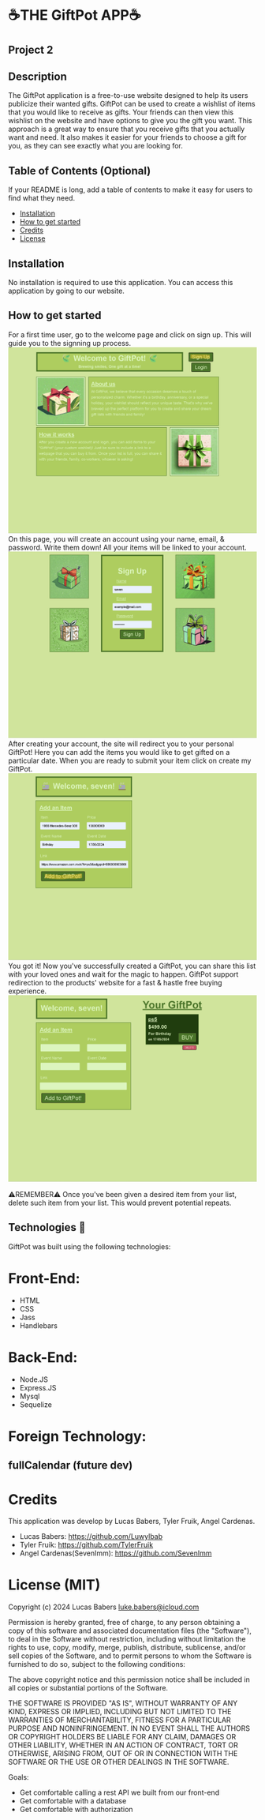 # ☕THE GiftPot APP☕
## Project 2
## Description
The GiftPot application is a free-to-use website designed to help its users publicize their wanted gifts. GiftPot can be used to create a wishlist of items that you would like to receive as gifts. Your friends can then view this wishlist on the website and have options to give you the gift you want. This approach is a great way to ensure that you receive gifts that you actually want and need. It also makes it easier for your friends to choose a gift for you, as they can see exactly what you are looking for.

## Table of Contents (Optional)

If your README is long, add a table of contents to make it easy for users to find what they need.

- [Installation](#installation)
- [How to get started ](#how-to-get-started)
- [Credits](#credits)
- [License](#license-mit)

## Installation
No installation is required to use this application. You can access this application by going to our website.

## How to get started 

For a first time user, go to the welcome page and click on sign up. This will guide you to the signning up process.
![Alt text](/public/assets/images/WelcomePage.png)
On this page, you will create an account using your name, email, & password. Write them down! All your items will be linked to your account.
![Alt text](/public/assets/images/SignUp.png)
After creating your account, the site will redirect you to your personal GiftPot! Here you can add the items you would like to get gifted on a particular date.
When you are ready to submit your item click on create my GiftPot. 
![Alt text](/public/assets/images/GiftPot%20Example.png)
You got it! Now you've successfully created a GiftPot, you can share this list with your loved ones and wait for the magic to happen. 
GiftPot support redirection to the products' website for a fast & hastle free buying experience. 
![Alt text](/public/assets/images/NewGitPot.png)

⚠️REMEMBER⚠️
Once you've been given a desired item from your list, delete such item from your list. This would prevent potential repeats.

## Technologies 🤖
GiftPot was built using the following technologies:
# Front-End:
- HTML 
- CSS
- Jass
- Handlebars
# Back-End:
- Node.JS 
- Express.JS
- Mysql
- Sequelize
# Foreign Technology:

## fullCalendar (future dev)

# Credits
This application was develop by Lucas Babers, Tyler Fruik, Angel Cardenas. 
- Lucas Babers:
https://github.com/Luwylbab
- Tyler Fruik:
https://github.com/TylerFruik
- Angel Cardenas(SevenImm):
https://github.com/SevenImm

# License (MIT)
Copyright (c) 2024 Lucas Babers <luke.babers@icloud.com>

Permission is hereby granted, free of charge, to any person obtaining
a copy of this software and associated documentation files (the
"Software"), to deal in the Software without restriction, including
without limitation the rights to use, copy, modify, merge, publish,
distribute, sublicense, and/or sell copies of the Software, and to
permit persons to whom the Software is furnished to do so, subject to
the following conditions:

The above copyright notice and this permission notice shall be
included in all copies or substantial portions of the Software.

THE SOFTWARE IS PROVIDED "AS IS", WITHOUT WARRANTY OF ANY KIND,
EXPRESS OR IMPLIED, INCLUDING BUT NOT LIMITED TO THE WARRANTIES OF
MERCHANTABILITY, FITNESS FOR A PARTICULAR PURPOSE AND
NONINFRINGEMENT. IN NO EVENT SHALL THE AUTHORS OR COPYRIGHT HOLDERS BE
LIABLE FOR ANY CLAIM, DAMAGES OR OTHER LIABILITY, WHETHER IN AN ACTION
OF CONTRACT, TORT OR OTHERWISE, ARISING FROM, OUT OF OR IN CONNECTION
WITH THE SOFTWARE OR THE USE OR OTHER DEALINGS IN THE SOFTWARE.

Goals:
* Get comfortable calling a rest API we built from our front-end
* Get comfortable with a database
* Get comfortable with authorization
